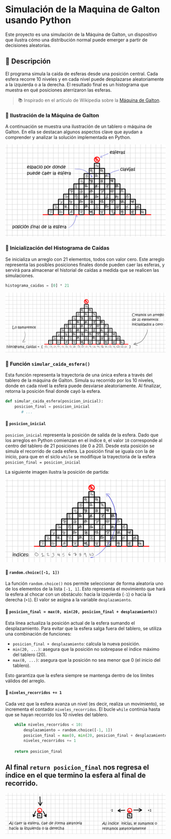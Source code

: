 # Simulación de la Maquina de Galton usando Python
Este proyecto es una simulación de la Máquina de Galton, un dispositivo que ilustra cómo una distribución normal puede emerger a partir de decisiones aleatorias.

## 🧪 Descripción

El programa simula la caída de esferas desde una posición central. Cada esfera recorre 10 niveles y en cada nivel puede desplazarse aleatoriamente a la izquierda o a la derecha. El resultado final es un histograma que muestra en qué posiciones aterrizaron las esferas.

> 📚 Inspirado en el artículo de Wikipedia sobre la [Máquina de Galton](https://es.wikipedia.org/wiki/M%C3%A1quina_de_Galton).

### 🧩 Ilustración de la Máquina de Galton

A continuación se muestra una ilustración de un tablero o máquina de Galton. En ella se destacan algunos aspectos clave que ayudan a comprender y analizar la solución implementada en Python.

![Ilustración de la Máquina de Galton](https://github.com/Blado87/maquina_galton_simulacion_python/blob/aba109bc30e93da5a60860b72eafe25ae830273e/img_guia_simulacion/tablero_simplificado.png)


### 🧮 Inicialización del Histograma de Caídas

Se inicializa un arreglo con 21 elementos, todos con valor cero. Este arreglo representa las posibles posiciones finales donde pueden caer las esferas, y servirá para almacenar el historial de caídas a medida que se realicen las simulaciones.

```python
histograma_caidas = [0] * 21
```

![Distribución de posiciones finales](https://github.com/Blado87/maquina_galton_simulacion_python/blob/ed5dac2e330c5c2690897525352c8baf95edb71b/img_guia_simulacion/histograma_caidas.png)

### 🎯 Función `simular_caida_esfera()`

Esta función representa la trayectoria de una única esfera a través del tablero de la máquina de Galton. Simula su recorrido por los 10 niveles, donde en cada nivel la esfera puede desviarse aleatoriamente. Al finalizar, retorna la posición final donde cayó la esfera.

```python
def simular_caida_esfera(posicion_inicial):
    posicion_final = posicion_inicial
       # ...
```

#### 🔢 `posicion_inicial`

`posicion_inicial` representa la posición de salida de la esfera. Dado que los arreglos en Python comienzan en el índice `0`, el valor `10` corresponde al centro del tablero de 21 posiciones (de 0 a 20). Desde esta posición se simula el recorrido de cada esfera. La posición final se iguala con la de inicio, para que en el siclo `while` se modifique la trayectoria de la esfera  `posicion_final = posicion_inicial` 

La siguiente imagen ilustra la posición de partida:

![imagen índice de partida](https://github.com/Blado87/maquina_galton_simulacion_python/blob/02590fc4a5fef925b437e002668484897aff38e5/img_guia_simulacion/indice_partida.png)


#### 🎲 `random.choice([-1, 1])`

La función `random.choice()` nos permite seleccionar de forma aleatoria uno de los elementos de la lista `[-1, 1]`. Esto representa el movimiento que hará la esfera al chocar con un obstáculo: hacia la izquierda (`-1`) o hacia la derecha (`+1`). El valor se asigna a la variable `desplazamiento`.

#### 🔄 `posicion_final = max(0, min(20, posicion_final + desplazamiento))`

Esta línea actualiza la posición actual de la esfera sumando el desplazamiento. Para evitar que la esfera salga fuera del tablero, se utiliza una combinación de funciones:

- `posicion_final + desplazamiento`: calcula la nueva posición.
- `min(20, ...)`: asegura que la posición no sobrepase el índice máximo del tablero (20).
- `max(0, ...)`: asegura que la posición no sea menor que 0 (el inicio del tablero).

Esto garantiza que la esfera siempre se mantenga dentro de los límites válidos del arreglo.

#### 🔁 `niveles_recorridos += 1`

Cada vez que la esfera avanza un nivel (es decir, realiza un movimiento), se incrementa el contador `niveles_recorridos`. El bucle `while` continúa hasta que se hayan recorrido los 10 niveles del tablero.


```python
    while niveles_recorridos < 10:
        desplazamiento = random.choice([-1, 1]) 
        posicion_final = max(0, min(20, posicion_final + desplazamiento))
        niveles_recorridos += 1

	return posicion_final
```

Al final  `return posicion_final` nos regresa el índice en el que termino la esfera al final de recorrido.
---


![Desplazamiento de la esfera](https://github.com/Blado87/maquina_galton_simulacion_python/blob/02bc4e456f26243ad3a250eaa4842cd8c3c21ba0/img_guia_simulacion/desplazamiento.png)







